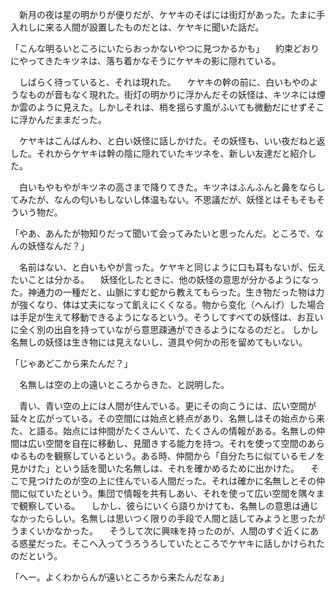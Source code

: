 　新月の夜は星の明かりが便りだが、ケヤキのそばには街灯があった。たまに手入れしに来る人間が設置したものだとは、ケヤキに聞いた話だ。

「こんな明るいところにいたらおっかないやつに見つかるかも」
　約束どおりにやってきたキツネは、落ち着かなそうにケヤキの影に隠れている。

　しばらく待っていると、それは現れた。
　ケヤキの幹の前に、白いもやのようなものが音もなく現れた。街灯の明かりに浮かんだその妖怪は、キツネには煙か雲のように見えた。しかしそれは、梢を揺らす風がふいても微動だにせずそこに浮かんだままだった。

　ケヤキはこんばんわ、と白い妖怪に話しかけた。その妖怪も、いい夜だねと返した。それからケヤキは幹の陰に隠れていたキツネを、新しい友達だと紹介した。

　白いもやもやがキツネの高さまで降りてきた。キツネはふんふんと鼻をならしてみたが、なんの匂いもしないし体温もない。不思議だが、妖怪とはそもそもそういう物だ。

「やあ、あんたが物知りだって聞いて会ってみたいと思ったんだ。ところで、なんの妖怪なんだ？」

　名前はない、と白いもやが言った。ケヤキと同じように口も耳もないが、伝えたいことは分かる。
　妖怪化したときに、他の妖怪の意思が分かるようになった。神通力の一種だと、山脈にすむ蛇から教えてもらった。生き物だった物は力が強くなり、体は丈夫になって飢えにくくなる。物から变化（へんげ）した場合は手足が生えて移動できるようになるという。そうしてすべての妖怪は、お互いに全く別の出自を持っていながら意思疎通ができるようになるのだと。
しかし名無しの妖怪は生き物には見えないし、道具や何かの形を留めてもいない。

「じゃあどこから来たんだ？」

　名無しは空の上の遠いところからきた、と説明した。

　青い、青い空の上には人間が住んでいる。更にその向こうには、広い空間が延々と広がっている。その空間には始点と終点があり、名無しはその始点から来た、と語る。始点には仲間がたくさんいて、たくさんの情報がある。名無しの仲間は広い空間を自在に移動し、見聞きする能力を持つ。それを使って空間のあらゆるものを観察しているという。ある時、仲間から「自分たちに似ているモノを見かけた」という話を聞いた名無しは、それを確かめるために出かけた。
　そこで見つけたのが空の上に住んでいる人間だった。それは確かに名無しとその仲間に似ていたという。集団で情報を共有しあい、それを使って広い空間を隅々まで観察している。
　しかし、彼らにいくら語りかけても、名無しの意思は通じなかったらしい。名無しは思いつく限りの手段で人間と話してみようと思ったがうまくいかなかった。
　そうして次に興味を持ったのが、人間のすぐ近くにある惑星だった。そこへ入ってうろうろしていたところでケヤキに話しかけられたのだという。

「へー。よくわからんが遠いところから来たんだなぁ」